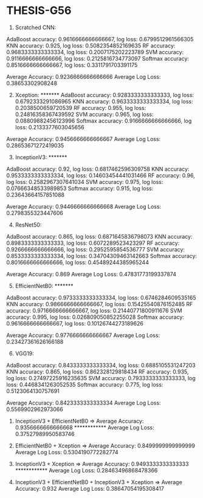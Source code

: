 # THESIS-G56

1. Scratched CNN:

AdaBoost accuracy: 0.9616666666666667, log loss: 0.6799512961566305
KNN accuracy: 0.925, log loss: 0.5082354852169635
RF accuracy: 0.9683333333333334, log loss: 0.2007175202223789
SVM accuracy: 0.9116666666666666, log loss: 0.2125816734773097
Softmax accuracy: 0.8516666666666667, log loss: 0.3311791703391175

Average Accuracy: 0.9236666666666666
Average Log Loss: 0.38653302908248


2. Xception: *******
AdaBoost accuracy: 0.9283333333333333, log loss: 0.6792333291086965
KNN accuracy: 0.9633333333333334, log loss: 0.2038500659720539
RF accuracy: 0.955, log loss: 0.24816358367439592
SVM accuracy: 0.965, log loss: 0.08809882456123996
Softmax accuracy: 0.9166666666666666, log loss: 0.2133377603045656

Average Accuracy: 0.9456666666666667
Average Log Loss: 0.28653671272419035


3. InceptionV3: *******

AdaBoost accuracy: 0.92, log loss: 0.6817462596309758
KNN accuracy: 0.9533333333333334, log loss: 0.14603454441031466
RF accuracy: 0.96, log loss: 0.2582967307641034
SVM accuracy: 0.975, log loss: 0.07666348533989853
Softmax accuracy: 0.915, log loss: 0.23643664157851088

Average Accuracy: 0.9446666666666668
Average Log Loss: 0.2798355323447606

4. ResNet50:

AdaBoost accuracy: 0.865, log loss: 0.6871645836798073
KNN accuracy: 0.8983333333333333, log loss: 0.6072289523423297
RF accuracy: 0.9266666666666666, log loss: 0.2952595854536777
SVM accuracy: 0.8533333333333334, log loss: 0.34704309463142663
Softmax accuracy: 0.8016666666666666, log loss: 0.45489244385965244

Average Accuracy: 0.869
Average Log Loss: 0.47831773199337874


5. EfficientNetB0:  *******

AdaBoost accuracy: 0.9733333333333334, log loss: 0.6746284609535165
KNN accuracy: 0.9866666666666667, log loss: 0.15425540876152485
RF accuracy: 0.9716666666666667, log loss: 0.21440771800911676
SVM accuracy: 0.995, log loss: 0.026809050852255028
Softmax accuracy: 0.9616666666666667, log loss: 0.10126744273189626

Average Accuracy: 0.9776666666666667
Average Log Loss: 0.23427361626166188


6. VGG19: 

AdaBoost accuracy: 0.8433333333333334, log loss: 0.6885105531247203
KNN accuracy: 0.865, log loss: 0.862328129818434
RF accuracy: 0.935, log loss: 0.27497225916235635
SVM accuracy: 0.7933333333333333, log loss: 0.4468341263052535
Softmax accuracy: 0.775, log loss: 0.5123064130757691

Average Accuracy: 0.8423333333333334
Average Log Loss: 0.5569902962973066



1. InceptionV3 + EfficientNetB0     => 	Average Accuracy: 0.9356666666666668    ************
					Average Log Loss: 0.37527989950583746
2. EfficientNetB0 + Xception        => 	Average Accuracy: 0.8499999999999999
					Average Log Loss: 0.5304190772282774
3. InceptionV3 + Xception           => 	Average Accuracy: 0.9493333333333333    ************
					Average Log Loss: 0.28463496868478366


1. InceptionV3 + EfficientNetB0 + InceptionV3 + Xception  => Average Accuracy: 0.932
							     Average Log Loss: 0.38647054195308417
